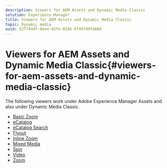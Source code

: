 ```yaml
---
description: Viewers for AEM Assets and Dynamic Media Classic
solution: Experience Manager
title: Viewers for AEM Assets and Dynamic Media Classic
topic: Dynamic media
uuid: 52f744df-8eee-45fe-8246-6f497d9feb66
---
```


# Viewers for AEM Assets and Dynamic Media Classic{#viewers-for-aem-assets-and-dynamic-media-classic}

The following viewers work under Adobe Experience Manager Assets and also under Dynamic Media Classic. 

* [Basic Zoom](c-html5-20-basic-zoom-viewer-about/c-html5-20-basic-zoom-viewer-about.md)
* [eCatalog](c-html5-20-ecatalog-viewer-about/c-html5-20-ecatalog-viewer-about.md)
* [eCatalog Search](c-html5-ecatsearch-viewer-about/c-html5-ecatsearch-viewer-about.md)
* [Flyout](c-html5-flyout-viewer-20-about/c-html5-flyout-viewer-20-about.md)
* [Inline Zoom](c-html5-inlinezoom-viewer-about/c-html5-inlinezoom-viewer-about.md)
* [Mixed Media](c-html5-mixedmedia-viewer-about/c-html5-mixedmedia-viewer-about.md)
* [Spin](c-html5-spin-viewer-about/c-html5-spin-viewer-about.md)
* [Video](c-html5-video-reference/c-html5-video-reference.md)
* [Zoom](c-html5-20-zoom-viewer-about/c-html5-20-zoom-viewer-about.md)

<!--Add others. The TOC levels in the viewers TOC doesn't seem quite right RB: FIXED-->